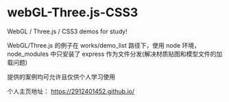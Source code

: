 # webGL-Three.js-CSS3
WebGL / Three.js / CSS3 demos for study!

WebGL/Three.js 的例子在 works/demo_list 路径下，使用 node 环境， node_modules 中只安装了 express 作为文件分发(解决材质贴图和模型文件的加载问题)

提供的案例均可允许且仅供个人学习使用

个人主页地址：
https://2912401452.github.io/
